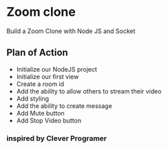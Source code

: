 # Zoom clone

Build a Zoom Clone with Node JS and Socket

## Plan of Action

- Initialize our NodeJS project
- Initialize our first view
- Create a room id
- Add the ability to allow others to stream their video
- Add styling
- Add the ability to create message
- Add Mute button
- Add Stop Video button

### inspired by Clever Programer
